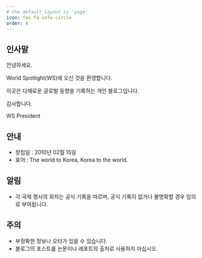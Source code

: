 ```yaml
---
# the default layout is 'page'
icon: fas fa-info-circle
order: 4
---
```

## 인사말
안녕하세요.

World Spotlight(WS)에 오신 것을 환영합니다.

이곳은 다채로운 글로벌 동향을 기록하는 개인 블로그입니다.

감사합니다.

WS President

## 안내
* 창립일 : 2010년 02월 15일
* 표어 : The world to Korea, Korea to the world.

## 알림
* 각 국제 행사의 회차는 공식 기록을 따르며, 공식 기록이 없거나 불명확할 경우 임의로 부여됩니다.

## 주의
* 부정확한 정보나 오타가 있을 수 있습니다.
* 블로그의 포스트를 논문이나 레포트의 출처로 사용하지 마십시오.
